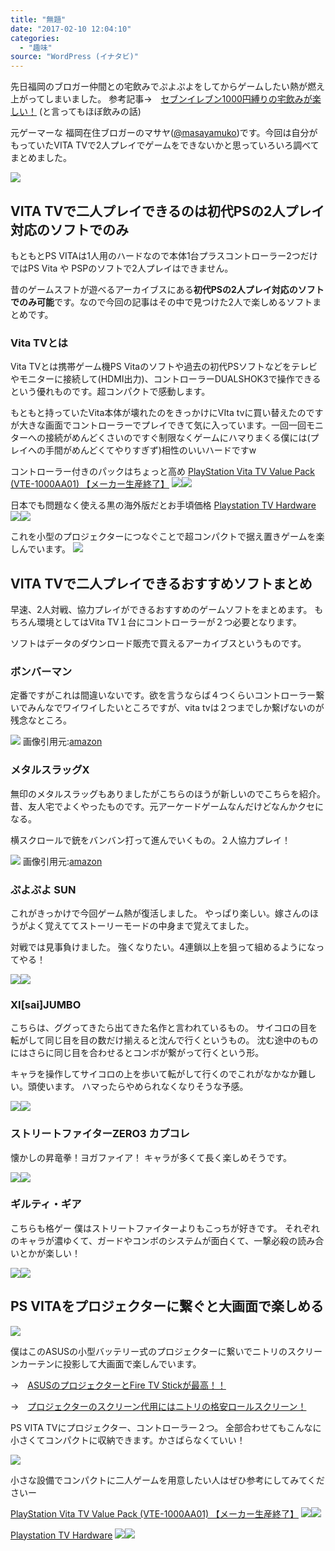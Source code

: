 ```yaml
---
title: "無題"
date: "2017-02-10 12:04:10"
categories:
  - "趣味"
source: "WordPress (イナタビ)"
---
```


先日福岡のブロガー仲間との宅飲みでぷよぷよをしてからゲームしたい熱が燃え上がってしまいました。
参考記事→　[セブンイレブン1000円縛りの宅飲みが楽しい！](https://masayamuko.com/seven-takunomi/) (と言ってもほぼ飲みの話)

元ゲーマーな 福岡在住ブロガーのマサヤ([@masayamuko](https://twitter.com/MasayaMuko))です。今回は自分がもっていたVITA TVで2人プレイでゲームをできないかと思っていろいろ調べてまとめました。

![](https://masayamuko.com/wp/wp-content/uploads/2017/02/写真-2017-02-06-21-46-13.jpg)
## VITA TVで二人プレイできるのは初代PSの2人プレイ対応のソフトでのみ

もともとPS VITAは1人用のハードなので本体1台プラスコントローラー2つだけではPS Vita や PSPのソフトで2人プレイはできません。

昔のゲームスフトが遊べるアーカイブスにある**初代PSの2人プレイ対応のソフトでのみ可能**です。なので今回の記事はその中で見つけた2人で楽しめるソフトまとめです。

### Vita TVとは

Vita TVとは携帯ゲーム機PS Vitaのソフトや過去の初代PSソフトなどをテレビやモニターに接続して(HDMI出力)、コントローラーDUALSHOK3で操作できるという優れものです。超コンパクトで感動します。

もともと持っていたVita本体が壊れたのをきっかけにVIta tvに買い替えたのですが大きな画面でコントローラーでプレイできて気に入っています。一回一回モニターへの接続がめんどくさいのですぐ制限なくゲームにハマりまくる僕には(プレイへの手間がめんどくてやりすぎず)相性のいいハードですw

コントローラー付きのパックはちょっと高め
[PlayStation Vita TV Value Pack (VTE-1000AA01) 【メーカー生産終了】](http://amzn.to/2kQEgJD)
[![](//ws-fe.amazon-adsystem.com/widgets/q?_encoding=UTF8&ASIN=B00F27JNGS&Format=_SL250_&ID=AsinImage&MarketPlace=JP&ServiceVersion=20070822&WS=1&tag=msymk-22)](https://www.amazon.co.jp/PlayStation-Vita-Value-Pack-VTE-1000AA01/dp/B00F27JNGS/ref=as_li_ss_il?ie=UTF8&qid=1486615165&sr=8-3&keywords=PS+VITA+TV&th=1&linkCode=li3&tag=msymk-22&linkId=9486862fea7471e71fd42d896f0cbb36)![](https://ir-jp.amazon-adsystem.com/e/ir?t=msymk-22&l=li3&o=9&a=B00F27JNGS)

日本でも問題なく使える黒の海外版だとお手頃価格
[Playstation TV Hardware](http://amzn.to/2kQsxuy)
[![](//ws-fe.amazon-adsystem.com/widgets/q?_encoding=UTF8&ASIN=B00KVMHSUM&Format=_SL250_&ID=AsinImage&MarketPlace=JP&ServiceVersion=20070822&WS=1&tag=msymk-22)](https://www.amazon.co.jp/Sony-Playstation-3000413-TV-Hardware/dp/B00KVMHSUM/ref=as_li_ss_il?ie=UTF8&qid=1486615165&sr=8-4&keywords=PS+VITA+TV&linkCode=li3&tag=msymk-22&linkId=64bc27e77f2120b612ee61c7f9c57ff3)![](https://ir-jp.amazon-adsystem.com/e/ir?t=msymk-22&l=li3&o=9&a=B00KVMHSUM)

これを小型のプロジェクターにつなぐことで超コンパクトで据え置きゲームを楽しんでいます。
![](https://masayamuko.com/wp/wp-content/uploads/2017/02/写真-2017-02-06-22-48-45.jpg)

## VITA TVで二人プレイできるおすすめソフトまとめ

早速、2人対戦、協力プレイができるおすすめのゲームソフトをまとめます。
もちろん環境としてはVita TV１台にコントローラーが２つ必要となります。

ソフトはデータのダウンロード販売で買えるアーカイブスというものです。

### ボンバーマン

定番ですがこれは間違いないです。欲を言うならば４つくらいコントローラー繋いでみんなでワイワイしたいところですが、vita tvは２つまでしか繋げないのが残念なところ。

![](https://masayamuko.com/wp/wp-content/uploads/2017/02/41Lf3KXOGL.jpg)
画像引用元:[amazon](http://amzn.to/2koXC4Q)

### メタルスラッグX

無印のメタルスラッグもありましたがこちらのほうが新しいのでこちらを紹介。
昔、友人宅でよくやったものです。元アーケードゲームなんだけどなんかクセになる。

横スクロールで銃をバンバン打って進んでいくもの。２人協力プレイ！

![](https://masayamuko.com/wp/wp-content/uploads/2017/02/515iBS4b4wL.jpg)
画像引用元:[amazon](http://amzn.to/2k5NYDr)

### ぷよぷよ SUN

これがきっかけで今回ゲーム熱が復活しました。
やっぱり楽しい。嫁さんのほうがよく覚えててストーリーモードの中身まで覚えてました。

対戦では見事負けました。
強くなりたい。4連鎖以上を狙って組めるようになってやる！

[![](//ws-fe.amazon-adsystem.com/widgets/q?_encoding=UTF8&ASIN=B00007F1IK&Format=_SL250_&ID=AsinImage&MarketPlace=JP&ServiceVersion=20070822&WS=1&tag=msymk-22)](https://www.amazon.co.jp/%E3%82%BB%E3%82%AC%E3%82%B2%E3%83%BC%E3%83%A0%E3%82%B9-%E3%81%B7%E3%82%88%E3%81%B7%E3%82%88SUN%E6%B1%BA%E5%AE%9A%E7%9B%A4/dp/B00007F1IK/ref=as_li_ss_il?ie=UTF8&qid=1486615979&sr=8-4&keywords=%E3%81%B7%E3%82%88%E3%81%B7%E3%82%88%E3%80%80ps&linkCode=li3&tag=msymk-22&linkId=36df428d6ef59e593c278ee7b811ec88)![](https://ir-jp.amazon-adsystem.com/e/ir?t=msymk-22&l=li3&o=9&a=B00007F1IK)

### XI[sai]JUMBO

こちらは、ググってきたら出てきた名作と言われているもの。
サイコロの目を転がして同じ目を目の数だけ揃えると沈んで行くというもの。
沈む途中のものにはさらに同じ目を合わせるとコンボが繋がって行くという形。

キャラを操作してサイコロの上を歩いて転がして行くのでこれがなかなか難しい。頭使います。
ハマったらやめられなくなりそうな予感。

[![](//ws-fe.amazon-adsystem.com/widgets/q?_encoding=UTF8&ASIN=B00006LJP9&Format=_SL250_&ID=AsinImage&MarketPlace=JP&ServiceVersion=20070822&WS=1&tag=msymk-22)](https://www.amazon.co.jp/%E3%82%BD%E3%83%8B%E3%83%BC-%E3%82%B3%E3%83%B3%E3%83%94%E3%83%A5%E3%83%BC%E3%82%BF%E3%82%A8%E3%83%B3%E3%82%BF%E3%83%86%E3%82%A4%E3%83%B3%E3%83%A1%E3%83%B3%E3%83%88-XI-sai-JUMBO/dp/B00006LJP9/ref=as_li_ss_il?ie=UTF8&qid=1486615824&sr=8-3&keywords=xi%E3%80%80ps&linkCode=li3&tag=msymk-22&linkId=2e4db6877993688e101916bdcb31c130)![](https://ir-jp.amazon-adsystem.com/e/ir?t=msymk-22&l=li3&o=9&a=B00006LJP9)

### ストリートファイターZERO3 カプコレ

懐かしの昇竜拳！ヨガファイア！
キャラが多くて長く楽しめそうです。

[![](//ws-fe.amazon-adsystem.com/widgets/q?_encoding=UTF8&ASIN=B00005QBBF&Format=_SL250_&ID=AsinImage&MarketPlace=JP&ServiceVersion=20070822&WS=1&tag=msymk-22)](https://www.amazon.co.jp/%E3%82%AB%E3%83%97%E3%82%B3%E3%83%B3-%E3%82%B9%E3%83%88%E3%83%AA%E3%83%BC%E3%83%88%E3%83%95%E3%82%A1%E3%82%A4%E3%82%BF%E3%83%BCZERO3-%E3%82%AB%E3%83%97%E3%82%B3%E3%83%AC/dp/B00005QBBF/ref=as_li_ss_il?ie=UTF8&qid=1486616027&sr=8-3&keywords=ps+%E3%82%B9%E3%83%88%E3%83%AA%E3%83%BC%E3%83%88%E3%83%95%E3%82%A1%E3%82%A4%E3%82%BF%E3%83%BCzero&linkCode=li3&tag=msymk-22&linkId=c660d81ea73e71648d9d76a14aaaf428)![](https://ir-jp.amazon-adsystem.com/e/ir?t=msymk-22&l=li3&o=9&a=B00005QBBF)

### ギルティ・ギア

こちらも格ゲー
僕はストリートファイターよりもこっちが好きです。
それぞれのキャラが濃ゆくて、ガードやコンボのシステムが面白くて、一撃必殺の読み合いとかが楽しい！

[![](//ws-fe.amazon-adsystem.com/widgets/q?_encoding=UTF8&ASIN=B000069UQ3&Format=_SL250_&ID=AsinImage&MarketPlace=JP&ServiceVersion=20070822&WS=1&tag=msymk-22)](https://www.amazon.co.jp/%E3%82%A2%E3%83%BC%E3%82%AF%E3%82%B7%E3%82%B9%E3%83%86%E3%83%A0%E3%83%AF%E3%83%BC%E3%82%AF%E3%82%B9-%E3%82%AE%E3%83%AB%E3%83%86%E3%82%A3%E3%83%BB%E3%82%AE%E3%82%A2/dp/B000069UQ3/ref=as_li_ss_il?ie=UTF8&qid=1486616069&sr=8-2&keywords=ps+%E3%82%AE%E3%83%AB%E3%83%86%E3%82%A3&linkCode=li3&tag=msymk-22&linkId=a85d6115e3920bbc1577fcee71d9656f)![](https://ir-jp.amazon-adsystem.com/e/ir?t=msymk-22&l=li3&o=9&a=B000069UQ3)

## PS VITAをプロジェクターに繋ぐと大画面で楽しめる

![](https://masayamuko.com/wp/wp-content/uploads/2016/03/写真-2016-03-20-14-35-52.jpg)

僕はこのASUSの小型バッテリー式のプロジェクターに繋いでニトリのスクリーンカーテンに投影して大画面で楽しんでいます。

→　[ASUSのプロジェクターとFire TV Stickが最高！！](https://masayamuko.com/asus-projecter/)

→　[プロジェクターのスクリーン代用にはニトリの格安ロールスクリーン！](https://masayamuko.com/projector-screen-nitori/)

PS VITA TVにプロジェクター、コントローラー２つ。
全部合わせてもこんなに小さくてコンパクトに収納できます。かさばらなくていい！

![](https://masayamuko.com/wp/wp-content/uploads/2017/02/写真-2017-02-06-22-48-45.jpg)

小さな設備でコンパクトに二人ゲームを用意したい人はぜひ参考にしてみてくださいー

[PlayStation Vita TV Value Pack (VTE-1000AA01) 【メーカー生産終了】](http://amzn.to/2kQEgJD)
[![](//ws-fe.amazon-adsystem.com/widgets/q?_encoding=UTF8&ASIN=B00F27JNGS&Format=_SL250_&ID=AsinImage&MarketPlace=JP&ServiceVersion=20070822&WS=1&tag=msymk-22)](https://www.amazon.co.jp/PlayStation-Vita-Value-Pack-VTE-1000AA01/dp/B00F27JNGS/ref=as_li_ss_il?ie=UTF8&qid=1486615165&sr=8-3&keywords=PS+VITA+TV&th=1&linkCode=li3&tag=msymk-22&linkId=9486862fea7471e71fd42d896f0cbb36)![](https://ir-jp.amazon-adsystem.com/e/ir?t=msymk-22&l=li3&o=9&a=B00F27JNGS)

[Playstation TV Hardware](http://amzn.to/2kQsxuy)
[![](//ws-fe.amazon-adsystem.com/widgets/q?_encoding=UTF8&ASIN=B00KVMHSUM&Format=_SL250_&ID=AsinImage&MarketPlace=JP&ServiceVersion=20070822&WS=1&tag=msymk-22)](https://www.amazon.co.jp/Sony-Playstation-3000413-TV-Hardware/dp/B00KVMHSUM/ref=as_li_ss_il?ie=UTF8&qid=1486615165&sr=8-4&keywords=PS+VITA+TV&linkCode=li3&tag=msymk-22&linkId=64bc27e77f2120b612ee61c7f9c57ff3)![](https://ir-jp.amazon-adsystem.com/e/ir?t=msymk-22&l=li3&o=9&a=B00KVMHSUM)
